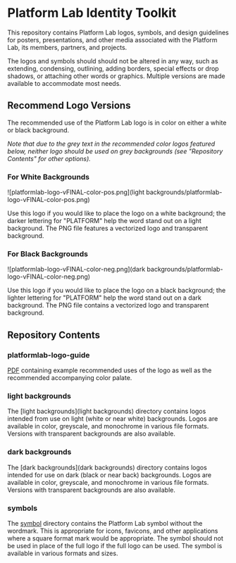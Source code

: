 # Platform Lab Identity Toolkit
This repository contains Platform Lab logos, symbols, and design guidelines for
posters, presentations, and other media associated with the Platform Lab, its
members, partners, and projects.

The logos and symbols should should not be altered in any way, such as
extending, condensing, outlining, adding borders, special effects or drop
shadows, or attaching other words or graphics. Multiple versions are made
available to accommodate most needs.

## Recommend Logo Versions
The recommended use of the Platform Lab logo is in color on either a white or
black background.

*Note that due to the grey text in the recommended color logos featured below,
neither logo should be used on grey backgrounds (see "Repository Contents"
for other options).*

### For White Backgrounds
![platformlab-logo-vFINAL-color-pos.png](light backgrounds/platformlab-logo-vFINAL-color-pos.png)

Use this logo if you would like to place the logo on a white background; the
darker lettering for "PLATFORM" help the word stand out on a light background.
The PNG file features a vectorized logo and transparent background.

### For Black Backgrounds
![platformlab-logo-vFINAL-color-neg.png](dark backgrounds/platformlab-logo-vFINAL-color-neg.png)

Use this logo if you would like to place the logo on a black background; the
lighter lettering for "PLATFORM" help the word stand out on a dark background.
The PNG file contains a vectorized logo and transparent background.

## Repository Contents

### platformlab-logo-guide
[PDF](platformlab-logo-guide.pdf) containing example recommended uses of the
logo as well as the recommended accompanying color palate.

### light backgrounds
The [light backgrounds](light backgrounds) directory contains logos intended
from use on light (white or near white) backgrounds. Logos are available in
color, greyscale, and monochrome in various file formats. Versions with
transparent backgrounds are also available.

### dark backgrounds
The [dark backgrounds](dark backgrounds) directory contains logos intended for
use on dark (black or near back) backgrounds. Logos are available in color,
greyscale, and monochrome in various file formats. Versions with transparent
backgrounds are also available.

### symbols
The [symbol](symbol) directory contains the Platform Lab symbol without the
wordmark.  This is appropriate for icons, favicons, and other applications where
a square format mark would be appropriate.  The symbol should not be used in
place of the full logo if the full logo can be used.  The symbol is available 
in various formats and sizes.
